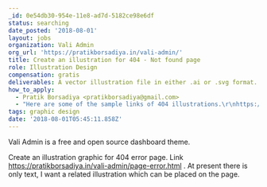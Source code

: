 ```yaml
---
_id: 0e54db30-954e-11e8-ad7d-5182ce98e6df
status: searching
date_posted: '2018-08-01'
layout: jobs
organization: Vali Admin
org_url: 'https://pratikborsadiya.in/vali-admin/'
title: Create an illustration for 404 - Not found page
role: Illustration Design
compensation: gratis
deliverables: A vector illustration file in either .ai or .svg format.
how_to_apply:
  - Pratik Borsadiya <pratikborsadiya@gmail.com>
  - "Here are some of the sample links of 404 illustrations.\r\nhttps://github.com/zxcvbg\r\nhttps://sailsjs.com/asd"
tags: graphic design
date: '2018-08-01T05:45:11.858Z'
---
```

Vali Admin is a free and open source dashboard theme.

Create an illustration graphic for 404 error page. Link https://pratikborsadiya.in/vali-admin/page-error.html . At present there is only text, I want a related illustration which can be placed on the page.
